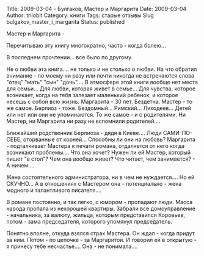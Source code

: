 ﻿Title: 2009-03-04 - Булгаков, Мастер и Маргарита
Date: 2009-03-04
Author: trilobit
Category: книги
Tags: старые отзывы
Slug bulgakov_master_i_margarita
Status: published

Мастер и Маргарита -

Перечитываю эту книгу многократно, часто - когда болею...

В последнем прочтении... все было по другому. 

Не о любви эта книга.... не только и не столько о любви. На что обратил внимание - по моему ни 
разу или почти никогда не встречаются слова "отец" "мать" "сын" "дочь".... В атмосфере этой 
книги вообще нет места для семьи... Для любви, которая живет в семье... Для чувства, 
которое возникает, когда на тебя залезает маленький ребенок, и которое несешь с собой 
всю жизнь. Маргарита - 30 лет. Бездетна. Мастер - то же самое. Берлиоз - тоже. Бездомный... Римский... Лиходеев... Детей или нет или они не упоминаются. То же самое - и с родителями. Ни Мастер, ни Маргарита ни разу не вспомнили родителей....

Ближайший родственник Берлиоза - дядя в Киеве.... Люди САМИ-ПО-СЕБЕ, оторванные от корней... 
Способны ли они на любовь? Маргарита - подталкивает Мастера к печати романа, отдаляется от 
него когда возникают проблемы.... Что она хочет? Нужен ли ей Мастер, который пишет "в стол"? 
Чем она вообще живет? Что читает, чем занимается? - А ничем.... 

Жена состоятельного администратора, ни в чем не нуждается.... Но ей СКУЧНО... А в отношениях 
с Мастером она - потенциально - жена модного и талантливого писателя....

В романе постоянно, и так легко, с юмором - пропадают люди. Масса народа пропала из 
нехорошей квартиры. Забрали все домоуправление - начальника, за валюту, жильца, которым 
представился Коровьев, потом - зама председателя, которого упомянул председатель.

Понятно вполне, откуда взялся страх Мастера. Он ждал - когда придут за ним. Потом - 
по цепочке - за Маргаритой. И говорил ей в открытую - я принесу тебе несчастье.... 
Она - не понимала....
